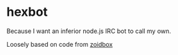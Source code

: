 # hexbot
Because I want an inferior node.js IRC bot to call my own.

Loosely based on code from [zoidbox](https://github.com/atuttle/zoidbox)
